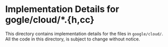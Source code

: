 # Implementation Details for gogle/cloud/\*.{h,cc}

This directory contains implementation details for the files in `google/cloud/`.
All the code in this directory, is subject to change without notice.
